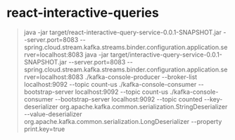 # react-interactive-queries

> java -jar target/react-interactive-query-service-0.0.1-SNAPSHOT.jar --server.port=8083 --spring.cloud.stream.kafka.streams.binder.configuration.application.server=localhost:8083
> java -jar target/interactive-query-service-0.0.1-SNAPSHOT.jar --server.port=8083 --spring.cloud.stream.kafka.streams.binder.configuration.application.server=localhost:8083
> ./kafka-console-producer --broker-list localhost:9092 --topic count-us
> ./kafka-console-consumer      --bootstrap-server localhost:9092      --topic count-us
> ./kafka-console-consumer      --bootstrap-server localhost:9092      --topic counted     --key-deserializer org.apache.kafka.common.serialization.StringDeserializer    --value-deserializer org.apache.kafka.common.serialization.LongDeserializer         --property print.key=true
